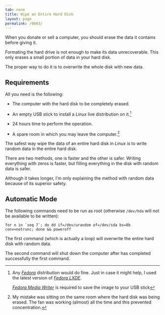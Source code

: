 ```yaml
---
tab: none
title: Wipe an Entire Hard Disk
layout: page
permalink: /0003/
---
```


When you donate or sell a computer, you should erase the data it contains before giving it.

Formating the hard drive is not enough to make its data unrecoverable. This only erases a small portion of data in your hard disk.

The proper way to do it is to overwrite the whole disk with new data.

## Requirements

All you need is the following:

* The computer with the hard disk to be completely erased.

* An empty USB stick to install a _Linux_ live distribution on it.[^live-usb]

[^live-usb]: Any [_Fedora_](https://getfedora.org/) distribution would do fine. Just in case it might help, I used the latest version of [_Fedora LXDE_](https://spins.fedoraproject.org/lxde/).

	[_Fedora Media Writer_](https://github.com/MartinBriza/MediaWriter/releases/latest) is required to save the image to your USB stick

* 24 hours time to perform the operation.

* A spare room in which you may leave the computer.[^spare-room]

[^spare-room]: My mistake was sitting on the same room where the hard disk was being erased. The fan was working (almost) all the time and this prevented concentration.

The safest way wipe the data of an entire hard disk in _Linux_ is to write random data in the entire hard disk.

There are two methods, one is faster and the other is safer. Writing everything with zeros is faster, but filling everything in the disk with random data is safer.

Although it takes longer, I’m only explaining the method with random data because of its superior safety.

## Automatic Mode

The following commands need to be run as root (otherwise `/dev/hda` will not be available to be written):

```
for n in `seq 7`; do dd if=/dev/urandom of=/dev/sda bs=8b conv=notrunc; done && poweroff
```

The first command (which is actually a loop) will overwrite the entire hard disk with random data.

The second command will shut down the computer after has completed successfully the first command.

<!--
## Measured Mode

If you want to measure how much it takes to perform every single disk overwriting and all the data wiping operation, you may want to run as root:

```
time for n in `seq 7`; time do dd if=/dev/urandom of=/dev/sda bs=8b conv=notrunc; done
```

After the operation is performed, all data will be available on the shell.

## Before You Start

This method works and leaves all data contained in the hard disk beyond recover.

Before proceeding, please take in consideration the following:

1. You don’t need any of the data from the hard drive.

1. You’ve made a backup of the relevant data.

1. Again, once the operation is performed all data in the drive will be lost forever.

	Since all space in the drive is filled with random data seven times, it is impossible to recover the original data from the drive.
	
### Notes
-->